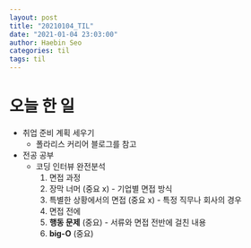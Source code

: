 ```yaml
---
layout: post
title: "20210104_TIL"
date: "2021-01-04 23:03:00"
author: Haebin Seo
categories: til
tags: til
---
```

# 오늘 한 일
- 취업 준비 계획 세우기
  - 폴라리스 커리어 블로그를 참고
- 전공 공부
  - 코딩 인터뷰 완전분석  
    1. 면접 과정
    2. 장막 너머 (중요 x) - 기업별 면접 방식
    3. 특별한 상황에서의 면접 (중요 x) - 특정 직무나 회사의 경우
    4. 면접 전에
    5. **행동 문제** (중요) - 서류와 면접 전반에 걸친 내용
    6. **big-O** (중요)